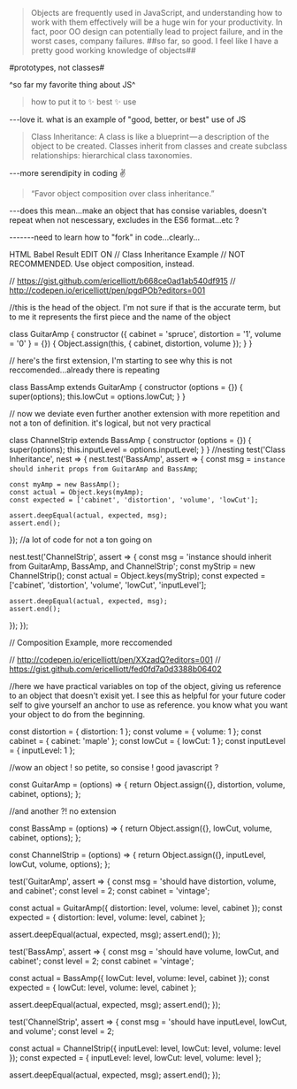 
> Objects are frequently used in JavaScript, and understanding how to work with them effectively will be a huge win for your productivity. In fact, poor OO design can potentially lead to project failure, and in the worst cases, company failures.
##so far, so good. I feel like I have a pretty good working knowledge of objects##

#prototypes, not classes# 

^so far my favorite thing about JS^

>how to put it to :sparkles: best :sparkles: use 

---love it. what is an example of "good, better, or best" use of JS

>Class Inheritance: A class is like a blueprint — a description of the object to be created. Classes inherit from classes and create subclass relationships: hierarchical class taxonomies.

---more serendipity in coding :v:

>“Favor object composition over class inheritance.”

---does this mean...make an object that has consise variables, doesn't repeat when not nescessary, excludes in the ES6 format...etc ? 


-------need to learn how to "fork" in code...clearly...


HTML  Babel  Result
EDIT ON
 // Class Inheritance Example
// NOT RECOMMENDED. Use object composition, instead.

// https://gist.github.com/ericelliott/b668ce0ad1ab540df915
// http://codepen.io/ericelliott/pen/pgdPOb?editors=001

//this is the head of the object. I'm not sure if that is the accurate term, but to me it represents the first piece and the name of the object

class GuitarAmp {
  constructor ({ cabinet = 'spruce', distortion = '1', volume = '0' } = {}) {
    Object.assign(this, {
      cabinet, distortion, volume
    });
  }
}

// here's the first extension, I'm starting to see why this is not reccomended...already there is repeating

class BassAmp extends GuitarAmp {
  constructor (options = {}) {
    super(options);
    this.lowCut = options.lowCut;
  }
}

// now we deviate even further another extension with more repetition and not a ton of definition. it's logical, but not very practical


class ChannelStrip extends BassAmp {
  constructor (options = {}) {
    super(options);
    this.inputLevel = options.inputLevel;
  }
}
//nesting 
test('Class Inheritance', nest => {
  nest.test('BassAmp', assert => {
    const msg = `instance should inherit props
    from GuitarAmp and BassAmp`;

    const myAmp = new BassAmp();
    const actual = Object.keys(myAmp);
    const expected = ['cabinet', 'distortion', 'volume', 'lowCut'];

    assert.deepEqual(actual, expected, msg);
    assert.end();
  });
//a lot of code for not a ton going on


  nest.test('ChannelStrip', assert => {
    const msg = 'instance should inherit from GuitarAmp, BassAmp, and ChannelStrip';
    const myStrip = new ChannelStrip();
    const actual = Object.keys(myStrip);
    const expected = ['cabinet', 'distortion', 'volume', 'lowCut', 'inputLevel'];

    assert.deepEqual(actual, expected, msg);
    assert.end();
  });
});



// Composition Example, more reccomended

// http://codepen.io/ericelliott/pen/XXzadQ?editors=001
// https://gist.github.com/ericelliott/fed0fd7a0d3388b06402


//here we have practical variables on top of the object, giving us reference to an object that doesn't exisit yet. I see this as helpful for your future coder self to give yourself an anchor to use as reference. you know what you want your object to do from the beginning.


const distortion = { distortion: 1 };
const volume = { volume: 1 };
const cabinet = { cabinet: 'maple' };
const lowCut = { lowCut: 1 };
const inputLevel = { inputLevel: 1 };

//wow an object ! so petite, so consise ! good javascript ?


const GuitarAmp = (options) => {
  return Object.assign({}, distortion, volume, cabinet, options);
};

//and another ?! no extension

const BassAmp = (options) => {
  return Object.assign({}, lowCut, volume, cabinet, options);
};

const ChannelStrip = (options) => {
  return Object.assign({}, inputLevel, lowCut, volume, options);
};


test('GuitarAmp', assert => {
  const msg = 'should have distortion, volume, and cabinet';
  const level = 2;
  const cabinet = 'vintage';

  const actual = GuitarAmp({
    distortion: level,
    volume: level,
    cabinet
  });
  const expected = {
    distortion: level,
    volume: level,
    cabinet
  };

  assert.deepEqual(actual, expected, msg);
  assert.end();
});

test('BassAmp', assert => {
  const msg = 'should have volume, lowCut, and cabinet';
  const level = 2;
  const cabinet = 'vintage';

  const actual = BassAmp({
    lowCut: level,
    volume: level,
    cabinet
  });
  const expected = {
    lowCut: level,
    volume: level,
    cabinet
  };

  assert.deepEqual(actual, expected, msg);
  assert.end();
});


test('ChannelStrip', assert => {
  const msg = 'should have inputLevel, lowCut, and volume';
  const level = 2;

  const actual = ChannelStrip({
    inputLevel: level,
    lowCut: level,
    volume: level
  });
  const expected = {
    inputLevel: level,
    lowCut: level,
    volume: level
  };

  assert.deepEqual(actual, expected, msg);
  assert.end();
});
